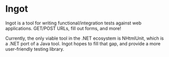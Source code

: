 # Ingot

Ingot is a tool for writing functional/integration tests against web applications. GET/POST URLs, fill out forms, and more!

Currently, the only viable tool in the .NET ecosystem is NHtmlUnit, which is a .NET port of a Java tool. Ingot hopes to fill that gap, and provide a more user-friendly testing library.

